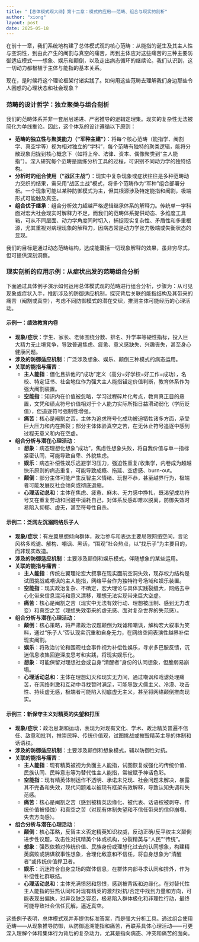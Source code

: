 ```yaml
---
title: "【总体模式观大纲】第十二章：模式的应用——范畴、组合与现实的剖析"
author: "xiong"
layout: post
date: 2025-05-18
---
```


在前十一章，我们系统地构建了总体模式观的核心范畴：从能指的诞生及其主人性与空洞性，到由此产生的阉割与真空的痛苦，再到主体应对这些痛苦的三种主要防御适应模式——想象、娱乐和颠倒，以及走出病态循环的继续论。我们认识到，这一切动力都根植于主体与能指的基本关系。

现在，是时候将这个理论框架付诸实践了。如何用这些范畴去理解我们身边那些令人困惑的心理状态和社会现象？

### 范畴的设计哲学：独立聚类与组合剖析
我们的范畴体系并非一套层层递进、严密推导的逻辑定理集。现实的复杂性无法被简化为单线推论。因此，这个体系的设计遵循以下原则：
- **范畴的独立性与聚类能力（“军种主建”）**：将每个核心范畴（能指学、阉割学、真空学等）视为相对独立的“学科”，每个范畴有独特的聚类逻辑，能将分散现象归拢到核心概念下（如将上帝、法律、资本、偶像聚类到“主人能指”）。深入研究每个范畴是磨练分析工具的过程，可识别不同动力学的独特结构。
- **分析时的组合使用（“战区主战”）**：现实中复杂现象或症状往往是多种范畴动力交织的结果，需采用“战区主战”模式，将多个范畴作为“军种”组合部署分析。一个现象可能以某种防御模式为主，但其根源涉及特定能指和阉割，极端形式可能触及真空。
- **组合优于继承**：组合分析效力超越严格逻辑继承体系的解释力。传统单一学科面对宏大社会现实时解释力不足，而我们的范畴体系提供动态、多维度工具箱，可从不同层面、动力学角度同时切入，捕捉现实复杂性、矛盾性和多重根源，尤其重视对病理现象的解释力，因病态常是动力学张力极端或失衡状态的显现。

我们的目标是通过动态范畴结构，达成能囊括一切现象解释的效果，虽非穷尽式，但可提供深刻洞察。

### 现实剖析的应用示例：从症状出发的范畴组合分析
下面通过具体例子演示如何运用总体模式观的范畴进行组合分析，步骤为：从可见现象或症状入手，推断涉及的防御适应机制，探究背后关联的能指结构及其带来的痛苦（阉割或真空），考虑不同防御模式的潜在交织，推测主体可能经历的心理活动。

#### 示例一：绩效教育内卷
- **现象/症状**：学生、家长、老师围绕分数、排名、升学率等硬性指标，投入巨大精力无止境竞争，导致普遍焦虑、疲惫、意义感缺失、兴趣丧失，甚至身心健康问题。
- **涉及的防御适应机制**：广泛涉及想象、娱乐、颠倒三种模式的病态运用。
- **关联的能指与痛苦**：
  - **主人能指**：僵化且排他的“成功”定义（高分=好学校=好工作=成功），名校、特定证书、社会地位作为强大主人能指锚定价值判断，教育体系作为强大阉割装置。
  - **空能指**：知识内在价值被忽略，学习过程碎片化考点，教育真正目的悬置，文凭和绩点符号价值相对于个人能力实际所指日益滑动弱化（学历贬值），但追逐符号强制性增强。
  - **痛苦**：核心是阉割之苦，主体为追求符号化成功被迫牺牲诸多方面，承受巨大压力和内在撕裂；部分主体体验真空之苦，在无休止符号追逐中感到过程无意义和内在空虚。
- **组合分析与潜在心理活动**：
  - **想象**：病态理想化想象“成功”，焦虑性想象失败，将自我价值与单一指标紧密认同，可能导致自卑、外貌焦虑。
  - **娱乐**：病态补偿性娱乐逃避学习压力，强迫性重复/收集学，内卷成为超越快乐原则的病态重复，可能导致成瘾、拖延、空虚感、burn-out。
  - **颠倒**：部分主体可能产生反智主义情绪、玩世不恭，甚至越界行为，极端者可能发展反社会倾向或彻底退缩。
  - **心理活动总和**：主体在焦虑、疲惫、麻木、无力感中挣扎，既渴望成功符号又在重复劳动和回避中消耗自己，对体系反感却难以脱离，防御失效时易陷入抑郁、虚无，甚至符号性自杀。

#### 示例二：泛网左沉溺网络乐子人
- **现象/症状**：有左翼思想倾向群体，政治参与和表达主要局限网络空间，言论风格多戏谑、解构、嘲讽、黑话，“围观”社会热点，以“找乐子”为主要目的，而非现实改造。
- **涉及的防御适应机制**：主要涉及颠倒和娱乐模式，伴随想象的某些运用。
- **关联的能指与痛苦**：
  - **主人能指**：传统左翼理论宏大叙事在现实面前空洞失效，现存权力结构是试图挑战或嘲讽的主人能指，网络平台作为独特符号场域和娱乐装置。
  - **空能指**：现实政治复杂、不确定，宏大理论与具体实践裂缝大，网络去中心化带来信息混沌和意义漂移，理想无法实现带来巨大空虚。
  - **痛苦**：核心是阉割之苦（现实中无法有效行动、理想被压制、感到无力改变）和真空之苦（理想失效带来的虚无感、面对复杂世界的失范感）。
- **组合分析与潜在心理活动**：
  - **颠倒**：核心策略，将严肃政治议题颠倒为戏谑和嘲讽，解构宏大叙事为笑料，通过“乐子人”否认现实沉重和自身无力，在网络空间表演性越界补偿现实阉割。
  - **娱乐**：将政治讨论和围观社会事件视为补偿性娱乐，寻求多巴胺反馈，沉迷信息收集回避深度思考和实践，将现实娱乐化。
  - **想象**：可能保留对理想社会或自身“清醒者”身份的认同想象，但脆弱易崩塌。
  - **心理活动总和**：主体在理想幻灭和现实无力间，通过嘲讽和戏谑处理痛苦，在网络刺激和互动中寻找暂时满足，可能导致犬儒主义、冷漠、攻击性、持续虚无感，极端者可能陷入彻底虚无主义，甚至将网络颠倒推向现实。

#### 示例三：新保守主义对精英的失望和打压
- **现象/症状**：政治思潮和运动，表现为对现有文化、学术、政治精英普遍不信任、敌意和批判，推崇民粹、传统价值观，试图挑战或摧毁精英主导的体制和话语权。
- **涉及的防御适应机制**：主要涉及颠倒和想象模式，辅以防御性对抗。
- **关联的能指与痛苦**：
  - **主人能指**：现有精英被视为负面主人能指，试图恢复或强化的传统价值、民族认同、民粹意志等为替代性主人能指，常被赋予神话色彩。
  - **空能指**：现有精英体制运作不透明、承诺未兑现、社会问题未解决，暴露其不完备和失效，现代问题难以被现有框架有效解释，导致认知失调和失范感。
  - **痛苦**：核心是阉割之苦（感到被精英边缘化、被代表、话语权被剥夺、传统价值被侵蚀）和真空之苦（对现有体制失望和不信任带来的信仰崩塌、失去方向感）。
- **组合分析与潜在心理活动**：
  - **颠倒**：核心策略，反智主义否定精英知识权威，反动正确/反平权主义颠倒进步性议题，攻击性对抗精英个体或机构，分裂精英与“人民”“传统”。
  - **想象**：强烈依赖对传统价值、民族身份或理想化过去的认同想象，构建精英腐败或阴谋叙事性想象，合理化敌意和不信任，将自身想象为“清醒者”或传统价值捍卫者。
  - **娱乐**：沉迷符合自身立场的媒体信息，在群体内部寻求认同和排外，作为补偿性社群联结。
  - **心理活动总和**：主体充满愤怒和怨恨，感到被背叛和边缘化，在对替代性主人能指的狂热认同和对现有精英的激烈对抗/否定中找到力量和方向，可能表现出偏执，对异议缺乏容忍，极易陷入群体极化和非理性行动，最终可能导致社会信任瓦解，逼近真空。

这些例子表明，总体模式观并非提供标准答案，而是强大分析工具。通过组合使用范畴——从现象推导防御，从防御追溯能指和痛苦，再联系具体心理活动——可更深入理解个体和集体行为背后的复杂动力，尤其是指向病态、冲突和痛苦的面向。